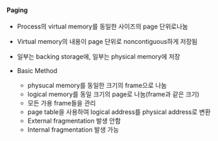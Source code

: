 

#### Paging

- Process의 virtual memory를 동일한 사이즈의 page 단위로나눔
- Virtual memory의 내용이 page 단위로 noncontiguous하게 저장됨
- 일부는 backing storage에, 일부는 physical memory에 저장

- Basic Method
  - physucal memory를 동일한 크기의 frame으로 나눔
  - logical memory를 동일 크기의 page로 나눔(frame과 같은 크기)
  - 모든 가용 frame들을 관리
  - page table을 사용하여 logical address를 physical address로 변환
  - External fragmentation 발생 안함
  - Internal fragmentation 발생 가능